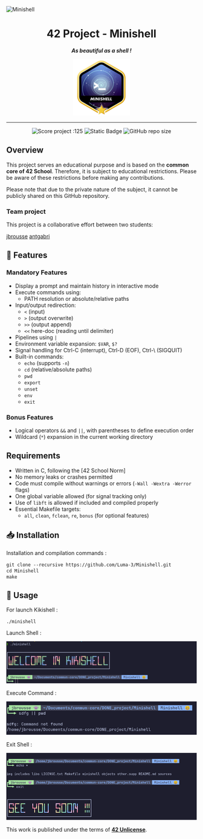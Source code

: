 ![Minishell](https://github.com/user-attachments/assets/bc9d3626-f764-40b8-ac2c-9750540e6f1b)
<h1 align="center">
	42 Project - Minishell
</h1>

<p align="center">
	<b><i> As beautiful as a shell !</i></b>
</p>

<p align="center">
	<img src="https://github.com/luma-3/Minishell/blob/main/img/minishellm.png" alt="mimishell_logo" />
</p>

---
<p align="center">
	<img src="https://img.shields.io/badge/Score-125-blue?style=flat-square&logo=42" alt="Score project :125"/>
	<img alt="Static Badge" src="https://img.shields.io/badge/Outstanding-3-blue?style=flat-square&logo=42">
	<img alt="GitHub repo size" src="https://img.shields.io/github/repo-size/Luma-3/Minishell?style=flat-square&logo=github">
</p>




## Overview

This project serves an educational purpose and is based on the **common core of 42 School**. Therefore, it is subject to educational restrictions. Please be aware of these restrictions before making any contributions.

Please note that due to the private nature of the subject, it cannot be publicly shared on this GitHub repository.

### Team project

This project is a collaborative effort between two students:

[jbrousse](https://profile.intra.42.fr/users/jbrousse)
[antgabri](https://profile.intra.42.fr/users/antgabri)


## 📄 Features

### Mandatory Features
- Display a prompt and maintain history in interactive mode
- Execute commands using:
  - PATH resolution or absolute/relative paths
- Input/output redirection:
  - `<` (input)
  - `>` (output overwrite)
  - `>>` (output append)
  - `<<` here-doc (reading until delimiter)
- Pipelines using `|`
- Environment variable expansion: `$VAR`, `$?`
- Signal handling for Ctrl-C (interrupt), Ctrl-D (EOF), Ctrl-\ (SIGQUIT)
- Built-in commands:
  - `echo` (supports `-n`)
  - `cd` (relative/absolute paths)
  - `pwd`
  - `export`
  - `unset`
  - `env`
  - `exit`

### Bonus Features
- Logical operators `&&` and `||`, with parentheses to define execution order
- Wildcard (`*`) expansion in the current working directory

## Requirements
- Written in C, following the [42 School Norm]
- No memory leaks or crashes permitted
- Code must compile without warnings or errors (`-Wall -Wextra -Werror` flags)
- One global variable allowed (for signal tracking only)
- Use of `libft` is allowed if included and compiled properly
- Essential Makefile targets:
  - `all`, `clean`, `fclean`, `re`, `bonus` (for optional features)

## 📥 Installation

Installation and compilation commands :

```
git clone --recursive https://github.com/Luma-3/Minishell.git
cd Minishell
make
```


## 🦆 Usage

For launch Kikishell :
```
./minishell
```

Launch Shell :
<p align="center">
	<img src="https://github.com/Luma-3/Minishell/blob/main/img/Screenshot%20from%202024-04-24%2017-51-33.png" alt="launch shell"/>
</p>

Execute Command :
<p align="center">
	<img src="https://github.com/Luma-3/Minishell/blob/main/img/Screenshot%20from%202024-04-24%2017-52-28.png" alt="CMD exec"/>
</p>

Exit Shell :
<p align="center">
	<img src="https://github.com/Luma-3/Minishell/blob/main/img/Screenshot%20from%202024-04-24%2017-50-21.png" alt="exit shell"/>
</p>


This work is published under the terms of **[42 Unlicense](https://github.com/gcamerli/42unlicense)**.

